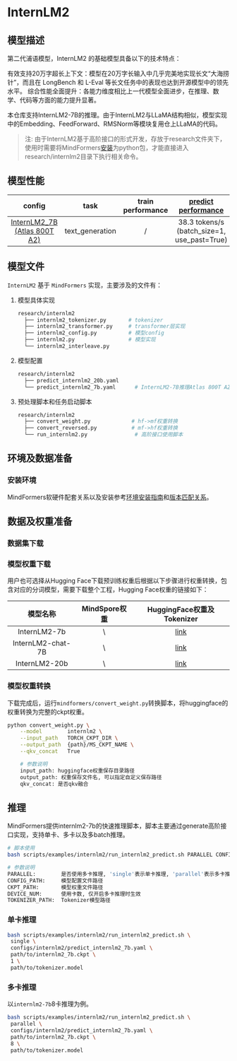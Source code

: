 # InternLM2

## 模型描述

第二代浦语模型，InternLM2 的基础模型具备以下的技术特点：

有效支持20万字超长上下文：模型在20万字长输入中几乎完美地实现长文“大海捞针”，而且在 LongBench 和 L-Eval 等长文任务中的表现也达到开源模型中的领先水平。
综合性能全面提升：各能力维度相比上一代模型全面进步，在推理、数学、代码等方面的能力提升显著。

本仓库支持InternLM2-7B的推理。由于InternLM2与LLaMA结构相似，模型实现中的Embedding、FeedForward、RMSNorm等模块复用仓上LLaMA的代码。

> 注: 由于InternLM2基于高阶接口的形式开发，存放于research文件夹下，使用时需要将MindFormers[安装](https://gitee.com/mindspore/mindformers#%E4%BA%8Cmindformers%E5%AE%89%E8%A3%85)为python包，才能直接进入research/internlm2目录下执行相关命令。

## 模型性能

|                                       config                                       |      task       | train performance |       [predict performance](###快速推理)        |
|:----------------------------------------------------------------------------------:|:---------------:|:-----------------:|:-------------------------------------------:|
| [InternLM2_7B (Atlas 800T A2)](../../research/internlm2/predict_internlm2_7b.yaml) | text_generation |         /         | 38.3 tokens/s (batch_size=1, use_past=True) |

## 模型文件

`InternLM2` 基于 `MindFormers` 实现，主要涉及的文件有：

1. 模型具体实现

    ```bash
    research/internlm2
      ├── internlm2_tokenizer.py       # tokenizer
      ├── internlm2_transformer.py     # transformer层实现
      ├── internlm2_config.py          # 模型config
      ├── internlm2.py                 # 模型实现
      └── internlm2_interleave.py
    ```

2. 模型配置

    ```bash
    research/internlm2
      ├── predict_internlm2_20b.yaml
      └── predict_internlm2_7b.yaml      # InternLM2-7B推理Atlas 800T A2启动配置
    ```

3. 预处理脚本和任务启动脚本

    ```bash
    research/internlm2
      ├── convert_weight.py             # hf->mf权重转换
      ├── convert_reversed.py           # mf->hf权重转换
      └── run_internlm2.py               # 高阶接口使用脚本
    ```

## 环境及数据准备

### 安装环境

MindFormers软硬件配套关系以及安装参考[环境安装指南](https://gitee.com/mindspore/mindformers/blob/4cc7b39b3dcc93c99117ee8f87d3c2423bd761b1/README.md#%E4%BA%8Cmindformers%E5%AE%89%E8%A3%85)和[版本匹配关系](https://gitee.com/mindspore/mindformers/blob/4cc7b39b3dcc93c99117ee8f87d3c2423bd761b1/README.md#%E4%B8%89%E7%89%88%E6%9C%AC%E5%8C%B9%E9%85%8D%E5%85%B3%E7%B3%BB)。

## 数据及权重准备

### 数据集下载

### 模型权重下载

用户也可选择从Hugging Face下载预训练权重后根据以下步骤进行权重转换，包含对应的分词模型，需要下载整个工程，Hugging Face权重的链接如下：

|       模型名称        | MindSpore权重 |                  HuggingFace权重及Tokenizer                  |
|:-----------------:|:-----------:|:---------------------------------------------------------:|
|   InternLM2-7b    |      \      |   [link](https://huggingface.co/internlm/internlm2-7b)    |
| InternLM2-chat-7B |      \      | [link](https://huggingface.co/internlm/internlm2-chat-7b) |
|   InternLM2-20b   |      \      |   [link](https://huggingface.co/internlm/internlm2-20b)   |

### 模型权重转换

下载完成后，运行`mindformers/convert_weight.py`转换脚本，将huggingface的权重转换为完整的ckpt权重。

```bash
python convert_weight.py \
    --model        internlm2 \
    --input_path   TORCH_CKPT_DIR \
    --output_path  {path}/MS_CKPT_NAME \
    --qkv_concat   True

    # 参数说明
    input_path: huggingface权重保存目录路径
    output_path: 权重保存文件名, 可以指定自定义保存路径
    qkv_concat: 是否qkv融合
```

## 推理

MindFormers提供internlm2-7b的快速推理脚本，脚本主要通过generate高阶接口实现，支持单卡、多卡以及多batch推理。

```bash
# 脚本使用
bash scripts/examples/internlm2/run_internlm2_predict.sh PARALLEL CONFIG_PATH CKPT_PATH DEVICE_NUM TOKENIZER_PATH

# 参数说明
PARALLEL:        是否使用多卡推理, 'single'表示单卡推理, 'parallel'表示多卡推理
CONFIG_PATH:     模型配置文件路径
CKPT_PATH:       模型权重文件路径
DEVICE_NUM:      使用卡数, 仅开启多卡推理时生效
TOKENIZER_PATH:  Tokenizer模型路径
```

### 单卡推理

```bash
bash scripts/examples/internlm2/run_internlm2_predict.sh \
 single \
 configs/internlm2/predict_internlm2_7b.yaml \
 path/to/internlm2_7b.ckpt \
 1 \
 path/to/tokenizer.model
```

### 多卡推理

以`internlm2-7b`8卡推理为例。

```bash
bash scripts/examples/internlm2/run_internlm2_predict.sh \
 parallel \
 configs/internlm2/predict_internlm2_7b.yaml \
 path/to/internlm2_7b.ckpt \
 8 \
 path/to/tokenizer.model
```
